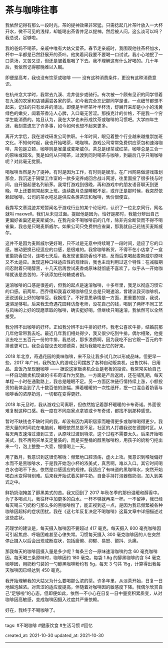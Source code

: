 # 茶与咖啡往事

我依然记得有那么一段时光，茶的提神效果非常猛。只需捻起几片茶叶放入一大杯开水，微不可见的浅绿，却能喝出茶香并足以提神。然后被人问，这么淡可以吗？我总说，足够啦。

我的爸妈不喝茶。亲戚中唯有大姑父爱茶。春节走亲戚时，我围观他往茶杯加水，杯中一半都是已然舒展开的茶叶。他笑着问我要不要喝一口试试。我小心地抿了一口茶汤，又苦又涩，但还是皱着眉咽了下去。我不理解这有什么好喝的。几十年后，我依然记得那晚难以入眠。

即便是高考，我也没有饮茶或咖啡 —— 没有这种消费条件，更没有这种消费意识。

在杭州念大学时，我常去九溪、龙井徒步或骑行。有次被一个颇有见识的同学领着在九溪的农家和店铺遍尝各家的茶。如今我完全忘记那同学是谁，一点细节都想不起来，记住的只有龙井的清淡。即便是半杯茶叶半杯汤，舒展开来却是小小的浅黄绿色的嫩尖，闻着茶香沁人心脾，入口毫无苦涩。那按克计的价格，不是我一个穷学生能消费的。姑且认为，我在大学也未形成饮茶或咖啡的习惯吧。大学四年生涯，我刻意遗忘了许多事，如今如何也想不起来更多。

离开大学后，我在游戏研发公司供职。十年时间，眼见着整个行业越来越推崇加班文化。不知何时起，我也开始喝茶，喝咖啡。游戏公司常常免费供应茶包和速溶咖啡，茶包是立顿，咖啡则是雀巢或麦斯威尔。茶总是绿茶或红茶，咖啡总是三合一的原味或超浓。我是如何从只喝茶，过渡到同时喝茶与咖啡，到最后几乎只喝咖啡呢？对此毫无觉察。

喝咖啡当然是为了提神。有时是因为工作，有时则是娱乐。在广州网易做游戏策划那会，我沉迷于隔壁工作室的一款多宠养成回合战斗网游，往里面投了很多钱与时间，自开服起便名列前茅。我常打游戏到很晚，再和游戏中的朋友语音聊天到更晚，早上还要照常起来上班。连续数月总是睡眠不足，或许正是那时候，我突然依赖起咖啡。公司的茶水吧总是供应各类茶饮和咖啡，售价很便宜。

我靠写文章混迹并短暂闻名于游戏行业的某个论坛时，认识了一位北京同行，网名就叫 maxwell。我们从未见过面。提起他是因为，恰好是那时，我能分辨出自己更偏好雀巢还是麦斯威尔。在我完全不喝咖啡前的几年，除非完全断货而不得不喝雀巢，我总是只喝麦斯威尔。如果公司只免费供应雀巢，那我就自己花钱买麦斯威尔。

这并不是因为麦斯威尔更好喝，只不过是无意中持续喝了一段时间，适应了它的口感。被动更换已经适应的口感，是很难的。我曾咖啡断货，不得不在小店拿了一盒雀巢奶香应付，连喝七天后，我发现雀巢奶香也不错，反而后来喝起麦斯威尔原味又不太适应。发现这种口味适应性的规律后，我也主动利用过这个特性：在减脂期间忍耐着只喝醇黑，十几天后再尝试麦香或原味就彻底不喜欢了。似乎从一开始咖啡就该是苦苦的，不该添加任何糖或者奶。

速溶咖啡的口感是很差的，但我的起点是速溶咖啡，十多年里，我足以彻底习惯它的口感。前两年，西乔得知我喜欢喝咖啡但又总是只喝速溶，曾建议我买咖啡机，还说送我上好的咖啡豆。我婉拒了。不好意思承情是一方面，更重要的是，我说，速溶足够啦。后来我去奇遇花园拜访詹老师，没花自己的钱，喝到了两杯不同工艺与风味的上好的现磨萃取的咖啡，确实挺好喝，但继续只喝速溶，我依然可以全然接受。

我分辨不出咖啡的好坏。正如我分辨不出牛排的好坏。我老公喜欢牛排，结婚前那几年他常带我去吃。最近几年我们相处得少，我又很少吃到牛排。偶尔相聚，他提议去吃三五百元一份的牛排，我总说，那多浪费啊，因为我吃不出它跟一百元的牛排谁更可口。我总会提议去吃顺德菜，因为我能吃出它的好来。

2018 年北京，奇遇花园的美味咖啡，来不及让我多试几次以形成品味。但更早一些，2017 年广州，我所加入的游戏公司摆放了各种自动贩卖机，出售饮料、日用品、盒饭乃至现磨咖啡 —— 据说这家贩卖机企业是老板的投资。我常常买给自己一杯自动贩卖机现做的卡布奇诺作为奖励。一方面是产后返岗，还在哺乳期，每天单程一小时在通勤路上，我总是睡眠不足。另一方面区块链行情持续上涨，小额投资的我体会到了几十数百倍的涨幅。捧着暖暖的一次性纸杯，抿一口混合着奶香与咖啡香的浓厚奶泡，一切都在变得更好。

2018 年元旦时，我从游戏公司离职，但依然惦记着那杯暖暖的卡布奇诺。外面很难复制这种口感。我一度在不同店家点拿铁或卡布奇诺，都找不到那种感觉。

暂时不缺钱也不缺时间的我，却没有因为离职居家而睡得更多或咖啡喝得更少。我把大量的时间花在电脑前，睡眠依然总是不足，社区的人打趣我说在德国时区。从每天两支速溶过渡到三支，从原味过渡到特浓，这个过程不需要太久。后来开始喝美式，我不再购买单支定量装的，而是买整桶的醇黑咖啡粉，用孩子的奶粉勺挖出来一勺，泡上整整一大壶，慢慢喝上一天。

用了数月，我意识到这很伤喉咙：频繁地口腔溃疡，虚火上攻。我意识到喉咙偏好水而不是黑咖啡水，于是我开始泡小杯的浓美式，真苦啊，难以入口。其它时间喝白水也喝不下去。依然是口感适应的规律。我适应了有味道的黑咖啡水，突然开始喝白水变得特别难。后来我开始试着买鲜牛奶，自备手持打泡器做奶泡，加入到美式之中。

鲜奶奶泡掩盖了醇黑美式的苦。我又回到了 2017 年秋冬季的那份温暖和醇香中。为了多喝点儿，我往杯中加更多的白水。一杯不够就再来一杯。一不留神，我已经每天喝三勺奶粉勺那么多的黑咖啡粉了，能正视到这一点，是因为我已频繁被各种咖啡因超标的症状困扰。我在《这七年反复决定不喝咖啡》这篇文章中详细描述过这些症状。

药理学的建议是，每天摄入咖啡因不要超过 417 毫克。每天摄入 600 毫克咖啡因可引起焦虑、呼吸困难甚至心律失常。习惯每天摄入 300 毫克咖啡因的人在突然停止摄入以后会出现戒断症状，包括疲倦、抑郁、易怒、颤抖、头痛。

那我每天的咖啡因摄入量是多少呢？每条三合一原味速溶咖啡约含 60 毫克咖啡因。每天喝三条原味时，咖啡因约 180 毫克。每袋 1.8g 的醇黑咖啡约含 54 毫克咖啡因，用奶粉勺装的一勺醇黑咖啡粉约有 5g，每天 3 勺共 15g，计算得出我每天咖啡因已经达到 450 毫克。

我开始理解我的大姑父为什么要喝那么浓的茶。许多年里，从淡茶开始，日复一日地越泡越浓。对苦涩的适应度提高，伴随着对咖啡因的敏感度下降。我偶尔欣赏自己“足够啦”的心态，但即便如此，依然一不小心在日复一日中量变积累质变，从对咖啡因高敏感，变成咖啡因摄入过度并严重依赖。

好在，我终于不喝咖啡了。

---

tags: #不喝咖啡 #健康饮食 #生活习惯 #回忆 

created_at: 2021-10-30
updated_at: 2021-10-30

---
